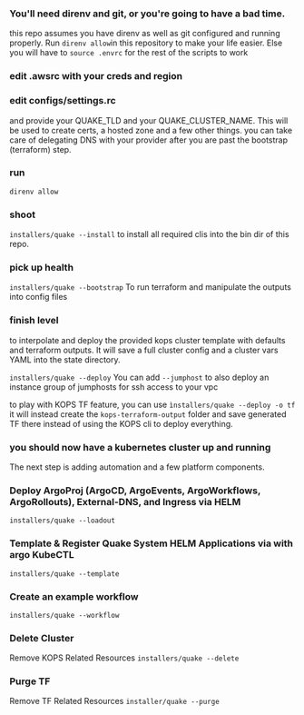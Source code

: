 ### You'll need direnv and git, or you're going to have a bad time.
this repo assumes you have direnv as well as git configured and running properly. Run `direnv allow`in this repository to make your life easier. Else you will have to `source .envrc` for the rest of the scripts to work


### edit .awsrc with your creds and region
### edit configs/settings.rc 
and provide your QUAKE_TLD and your QUAKE_CLUSTER_NAME. This will be used to create certs, a hosted zone and a few other things. you can take care of delegating DNS with your provider after you are past the bootstrap (terraform) step.

### run 
```direnv allow```

### shoot 
```installers/quake --install``` 
to install all required clis into the bin dir of this repo. 

### pick up health
```installers/quake --bootstrap```
To run terraform and manipulate the outputs into config files

### finish level
to interpolate and deploy the provided kops cluster template with defaults and terraform outputs. It will save a full cluster config and a cluster vars YAML into the state directory.

```installers/quake --deploy```
You can add ```--jumphost``` to also deploy an instance group of jumphosts for ssh access to your vpc

to play with KOPS TF feature, you can use 
```ìnstallers/quake --deploy -o tf``` it will instead create the `kops-terraform-output` folder and save generated TF there instead of using the KOPS cli to deploy everything.

### you should now have a kubernetes cluster up and running 

The next step is adding automation and a few platform components.
### Deploy ArgoProj (ArgoCD, ArgoEvents, ArgoWorkflows, ArgoRollouts), External-DNS, and Ingress via HELM
```installers/quake --loadout```
### Template & Register Quake System HELM Applications via with argo KubeCTL
```installers/quake --template```
### Create an example workflow
```installers/quake --workflow```

###
### Delete Cluster
Remove KOPS Related Resources
```installers/quake --delete```

### Purge TF
Remove TF Related Resources
```installer/quake --purge``` 

